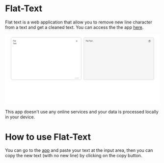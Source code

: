 # Flat-Text

Flat text is a web application that allow you to remove new line character from a text and get a cleaned text. You can access the the app [here](https://mostafakhanali.github.io/flat-text/).

![Demo of Flat-Text](./assets/App-demo.png)

This app doesn't use any online services and your data is processed locally in your device.

# How to use Flat-Text

You can go to the [app](https://mostafakhanali.github.io/flat-text/) and paste your text at the input area, then you can copy the new text (with no new line) by clicking on the copy button.
